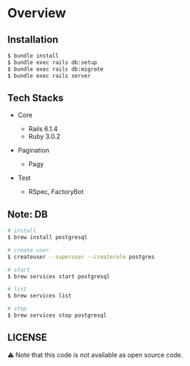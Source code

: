 # Overview

## Installation

```zsh
$ bundle install
$ bundle exec rails db:setup
$ bundle exec rails db:migrate
$ bundle exec rails server
```

## Tech Stacks

- Core

  - Rails 6.1.4
  - Ruby 3.0.2

- Pagination

  - Pagy

- Test

  - RSpec, FactoryBot

## Note: DB

```zsh
# install
$ brew install postgresql

# create user
$ createuser --superuser --createrole postgres

# start
$ brew services start postgresql

# list
$ brew services list

# stop
$ brew services stop postgresql
```

## LICENSE

⚠️ Note that this code is not available as open source code.
